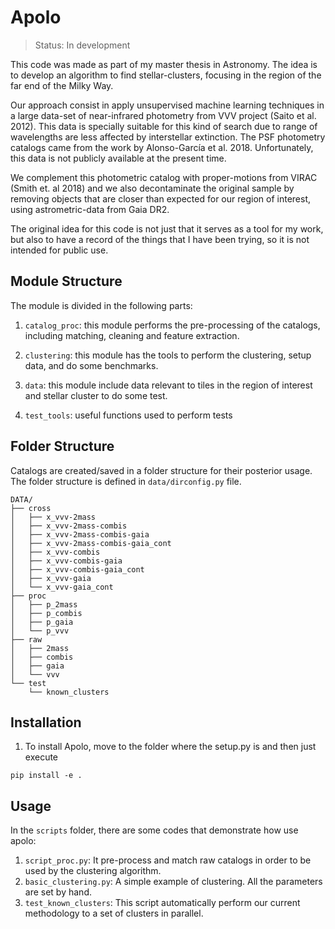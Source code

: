 Apolo
=====

> Status: In development 

This code was made as part of my master thesis in Astronomy. The idea is
to develop an algorithm to find stellar-clusters, focusing in the region of
the far end of the Milky Way.

Our approach consist in apply unsupervised machine learning techniques in a large
data-set of near-infrared photometry from VVV project (Saito et al. 2012). 
This data is specially suitable for this kind
of search due to range of wavelengths are less affected by interstellar extinction.
The PSF photometry catalogs came from the work by Alonso-García et al. 2018. Unfortunately,
this data is not publicly available at the present time. 

We complement this photometric 
catalog with proper-motions from VIRAC (Smith et. al 2018) and 
we also decontaminate the original sample by removing objects that are closer than expected
for our region of interest, using astrometric-data from Gaia DR2.

The original idea for this code is not just that it serves as a tool for my work, but also
to have a record of the things that I have been trying, so it is not intended for public use.
 

Module Structure
----------------

The module is divided in the following parts:

 1. `catalog_proc`: this module performs the pre-processing of the catalogs,  including matching,
  cleaning and feature extraction.
 
 2. `clustering`: this module has the tools to perform the clustering, setup data, and do some benchmarks.
 
 3. `data`: this module include data relevant to tiles in the region of interest and stellar cluster to do some test.
 
 4. `test_tools`: useful functions used to perform tests


Folder Structure
----------------

Catalogs are created/saved in a folder structure for their posterior usage. The folder structure is
defined in `data/dirconfig.py` file. 

```
DATA/
├── cross
│   ├── x_vvv-2mass
│   ├── x_vvv-2mass-combis
│   ├── x_vvv-2mass-combis-gaia
│   ├── x_vvv-2mass-combis-gaia_cont
│   ├── x_vvv-combis
│   ├── x_vvv-combis-gaia
│   ├── x_vvv-combis-gaia_cont
│   ├── x_vvv-gaia
│   └── x_vvv-gaia_cont
├── proc
│   ├── p_2mass
│   ├── p_combis
│   ├── p_gaia
│   └── p_vvv
├── raw
│   ├── 2mass
│   ├── combis
│   ├── gaia
│   └── vvv
└── test
    └── known_clusters

```

Installation
------------

1. To install Apolo, move to the folder where the setup.py is and then just execute

```
pip install -e .
```

Usage
-----

In the `scripts` folder, there are some codes that demonstrate how use apolo:

1. `script_proc.py`: It pre-process and match raw catalogs in order to be used by the clustering algorithm.
2. `basic_clustering.py`: A simple example of clustering. All the parameters are set by hand.
3. `test_known_clusters`: This script automatically perform our current methodology to a set of clusters in parallel.



